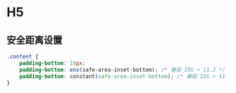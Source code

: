 # H5

## 安全距离设置

```css title="例如 iphone X 底部有安全距离区，以内边距为例的样式配置"
.content {
	padding-bottom: 16px;
	padding-bottom: env(safe-area-inset-bottom); /* 兼容 IOS < 11.2 */
	padding-bottom: constant(safe-area-inset-bottom); /* 兼容 IOS > 11.2 */
}
```
